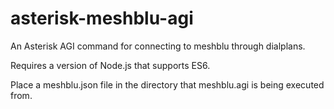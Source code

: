# asterisk-meshblu-agi
An Asterisk AGI command for connecting to meshblu through dialplans.

Requires a version of Node.js that supports ES6.

Place a meshblu.json file in the directory that meshblu.agi is being executed from.
